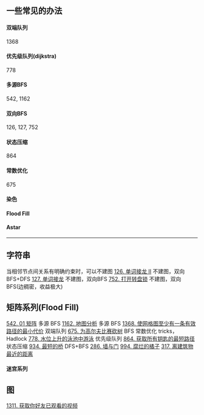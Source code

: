 
## 一些常见的办法
#### 双端队列
1368
#### 优先级队列(dijkstra)
778
#### 多源BFS
542, 1162
#### 双向BFS
126, 127, 752
#### 状态压缩
864
#### 常数优化
675
#### 染色
#### Flood Fill
#### Astar

---

## 字符串
当相邻节点间关系有明确约束时，可以不建图
[126. 单词接龙 II](https://leetcode-cn.com/problems/word-ladder-ii/) 不建图，双向BFS+DFS
[127. 单词接龙](https://leetcode-cn.com/problems/word-ladder/) 不建图，双向BFS
[752. 打开转盘锁](https://leetcode-cn.com/problems/open-the-lock/) 不建图，双向BFS(边稠密，收益极大)

## 矩阵系列(Flood Fill)
[542. 01 矩阵](https://leetcode-cn.com/problems/01-matrix/) 多源 BFS
[1162. 地图分析](https://leetcode-cn.com/problems/as-far-from-land-as-possible/) 多源 BFS
[1368. 使网格图至少有一条有效路径的最小代价](https://leetcode-cn.com/problems/minimum-cost-to-make-at-least-one-valid-path-in-a-grid/) 双端队列
[675. 为高尔夫比赛砍树](https://leetcode-cn.com/problems/cut-off-trees-for-golf-event/) BFS 常数优化 tricks，Hadlock
[778. 水位上升的泳池中游泳](https://leetcode-cn.com/problems/swim-in-rising-water/) 优先级队列
[864. 获取所有钥匙的最短路径](https://leetcode-cn.com/problems/shortest-path-to-get-all-keys/) 状态压缩
[934. 最短的桥](https://leetcode-cn.com/problems/shortest-bridge/) DFS+BFS
[286. 墙与门](https://leetcode-cn.com/problems/walls-and-gates/)
[994. 腐烂的橘子](https://leetcode-cn.com/problems/rotting-oranges/)
[317. 离建筑物最近的距离](https://leetcode-cn.com/problems/shortest-distance-from-all-buildings/)

#### 迷宫系列

## 图
[1311. 获取你好友已观看的视频](https://leetcode-cn.com/problems/get-watched-videos-by-your-friends/) 


